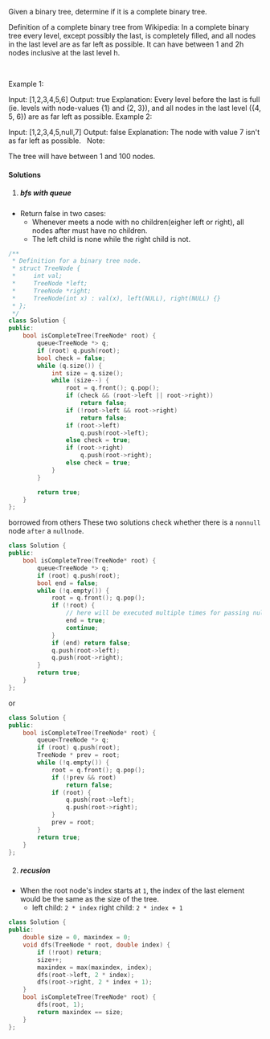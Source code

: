 Given a binary tree, determine if it is a complete binary tree.

Definition of a complete binary tree from Wikipedia:
In a complete binary tree every level, except possibly the last, is completely filled, and all nodes in the last level are as far left as possible. It can have between 1 and 2h nodes inclusive at the last level h.

 

Example 1:



Input: [1,2,3,4,5,6]
Output: true
Explanation: Every level before the last is full (ie. levels with node-values {1} and {2, 3}), and all nodes in the last level ({4, 5, 6}) are as far left as possible.
Example 2:



Input: [1,2,3,4,5,null,7]
Output: false
Explanation: The node with value 7 isn't as far left as possible.
 
Note:

The tree will have between 1 and 100 nodes.

#### Solutions

1. ##### bfs with queue

- Return false in two cases:
    - Whenever meets a node with no children(eigher left or right), all nodes after must have no children.
    - The left child is none while the right child is not.

```cpp
/**
 * Definition for a binary tree node.
 * struct TreeNode {
 *     int val;
 *     TreeNode *left;
 *     TreeNode *right;
 *     TreeNode(int x) : val(x), left(NULL), right(NULL) {}
 * };
 */
class Solution {
public:
    bool isCompleteTree(TreeNode* root) {
        queue<TreeNode *> q;
        if (root) q.push(root);
        bool check = false;
        while (q.size()) {
            int size = q.size();
            while (size--) {
                root = q.front(); q.pop();
                if (check && (root->left || root->right))
                    return false;
                if (!root->left && root->right)
                    return false;
                if (root->left)
                    q.push(root->left);
                else check = true;
                if (root->right)
                    q.push(root->right);
                else check = true;
            }
        }

        return true;
    }
};
```

borrowed from others
These two solutions check whether there is a `nonnull` node `after` a `nullnode`.

```cpp
class Solution {
public:
    bool isCompleteTree(TreeNode* root) {
        queue<TreeNode *> q;
        if (root) q.push(root);
        bool end = false;
        while (!q.empty()) {
            root = q.front(); q.pop();
            if (!root) {
                // here will be executed multiple times for passing null nodes.
                end = true;
                continue;
            }
            if (end) return false;
            q.push(root->left);
            q.push(root->right);
        }
        return true;
    }
};
```

or

```cpp
class Solution {
public:
    bool isCompleteTree(TreeNode* root) {
        queue<TreeNode *> q;
        if (root) q.push(root);
        TreeNode * prev = root;
        while (!q.empty()) {
            root = q.front(); q.pop();
            if (!prev && root)
                return false;
            if (root) {
                q.push(root->left);
                q.push(root->right);
            }
            prev = root;
        }
        return true;
    }
};
```

2. ##### recusion

- When the root node's index starts at `1`, the index of the last element would be the same as the size of the tree.
    - left child: `2 * index`  right child: `2 * index + 1`

```cpp
class Solution {
public:
    double size = 0, maxindex = 0;
    void dfs(TreeNode * root, double index) {
        if (!root) return;
        size++;
        maxindex = max(maxindex, index);
        dfs(root->left, 2 * index);
        dfs(root->right, 2 * index + 1);
    }
    bool isCompleteTree(TreeNode* root) {
        dfs(root, 1);
        return maxindex == size;
    }
};
```